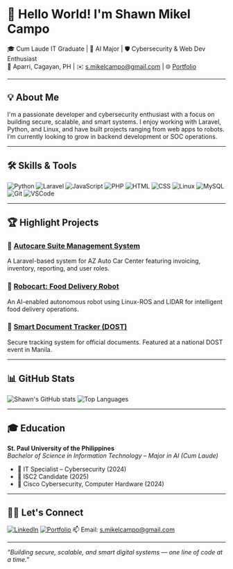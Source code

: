 
# 👋 Hello World! I'm Shawn Mikel Campo

🎓 Cum Laude IT Graduate | 🧠 AI Major | 🛡️ Cybersecurity & Web Dev Enthusiast  
📍 Aparri, Cagayan, PH | ✉️ s.mikelcampo@gmail.com | 🌐 [Portfolio](https://shawnnotshown.github.io/ShawnCampo-Portfolio/)

---

## 💡 About Me

I'm a passionate developer and cybersecurity enthusiast with a focus on building secure, scalable, and smart systems. I enjoy working with Laravel, Python, and Linux, and have built projects ranging from web apps to robots. I’m currently looking to grow in backend development or SOC operations.

---

## 🛠️ Skills & Tools

![Python](https://img.shields.io/badge/-Python-333?style=flat&logo=python)
![Laravel](https://img.shields.io/badge/-Laravel-333?style=flat&logo=laravel)
![JavaScript](https://img.shields.io/badge/-JavaScript-333?style=flat&logo=javascript)
![PHP](https://img.shields.io/badge/-PHP-333?style=flat&logo=php)
![HTML](https://img.shields.io/badge/-HTML-333?style=flat&logo=html5)
![CSS](https://img.shields.io/badge/-CSS-333?style=flat&logo=css3)
![Linux](https://img.shields.io/badge/-Linux-333?style=flat&logo=linux)
![MySQL](https://img.shields.io/badge/-MySQL-333?style=flat&logo=mysql)
![Git](https://img.shields.io/badge/-Git-333?style=flat&logo=git)
![VSCode](https://img.shields.io/badge/-VSCode-333?style=flat&logo=visual-studio-code)

---

## 🏆 Highlight Projects

### 🔹 [Autocare Suite Management System](https://github.com/shawnnotshown/autocare-suite)
A Laravel-based system for AZ Auto Car Center featuring invoicing, inventory, reporting, and user roles.

### 🔹 [Robocart: Food Delivery Robot](https://github.com/shawnnotshown/robocart)
An AI-enabled autonomous robot using Linux-ROS and LIDAR for intelligent food delivery operations.

### 🔹 [Smart Document Tracker (DOST)](https://github.com/shawnnotshown/dost-doc-tracker)
Secure tracking system for official documents. Featured at a national DOST event in Manila.

---

## 📊 GitHub Stats

![Shawn's GitHub stats](https://github-readme-stats.vercel.app/api?username=shawnnotshown&show_icons=true&theme=default)
![Top Languages](https://github-readme-stats.vercel.app/api/top-langs/?username=shawnnotshown&layout=compact)

---

## 🎓 Education

**St. Paul University of the Philippines**  
_Bachelor of Science in Information Technology – Major in AI (Cum Laude)_

- 🧾 IT Specialist – Cybersecurity (2024)
- 🧾 ISC2 Candidate (2025)
- 🧾 Cisco Cybersecurity, Computer Hardware (2024)

---

## 🧑‍💼 Let's Connect

[![LinkedIn](https://img.shields.io/badge/-LinkedIn-0077B5?style=flat&logo=linkedin)](https://linkedin.com/in/your-profile) <!-- replace if you have one -->
[![Portfolio](https://img.shields.io/badge/-Portfolio-333?style=flat&logo=githubpages)](https://shawnnotshown.github.io/ShawnCampo-Portfolio/)
📫 Email: s.mikelcampo@gmail.com  

---

_“Building secure, scalable, and smart digital systems — one line of code at a time.”_
